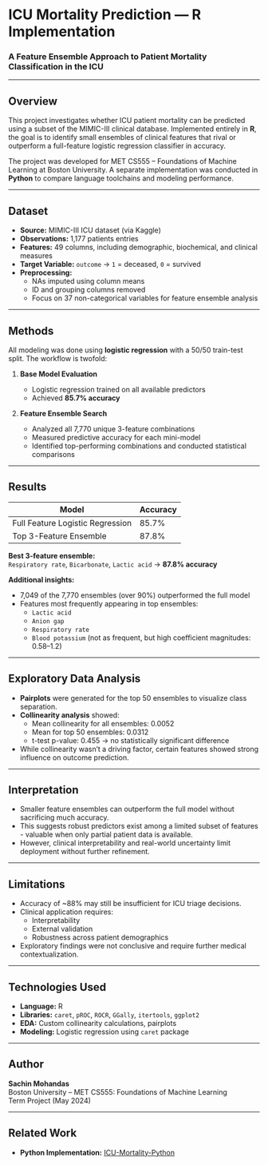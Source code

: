 # ICU Mortality Prediction — R Implementation

### A Feature Ensemble Approach to Patient Mortality Classification in the ICU

---

## Overview

This project investigates whether ICU patient mortality can be predicted using a subset of the MIMIC-III clinical database. Implemented entirely in **R**, the goal is to identify small ensembles of clinical features that rival or outperform a full-feature logistic regression classifier in accuracy.

The project was developed for MET CS555 – Foundations of Machine Learning at Boston University. A separate implementation was conducted in **Python** to compare language toolchains and modeling performance.

---

## Dataset

- **Source:** MIMIC-III ICU dataset (via Kaggle)  
- **Observations:** 1,177 patients entries  
- **Features:** 49 columns, including demographic, biochemical, and clinical measures  
- **Target Variable:** `outcome` → `1` = deceased, `0` = survived  
- **Preprocessing:**  
  - NAs imputed using column means  
  - ID and grouping columns removed  
  - Focus on 37 non-categorical variables for feature ensemble analysis  

---

## Methods

All modeling was done using **logistic regression** with a 50/50 train-test split. The workflow is twofold:

1. **Base Model Evaluation**
   - Logistic regression trained on all available predictors  
   - Achieved **85.7% accuracy**  

2. **Feature Ensemble Search**
   - Analyzed all 7,770 unique 3-feature combinations
   - Measured predictive accuracy for each mini-model  
   - Identified top-performing combinations and conducted statistical comparisons

---

## Results

| Model | Accuracy |
|-------|----------|
| Full Feature Logistic Regression | 85.7% |
| Top 3-Feature Ensemble | 87.8% |

**Best 3-feature ensemble:**  
`Respiratory rate`, `Bicarbonate`, `Lactic acid` → **87.8% accuracy**

**Additional insights:**
- 7,049 of the 7,770 ensembles (over 90%) outperformed the full model  
- Features most frequently appearing in top ensembles:
  - `Lactic acid`
  - `Anion gap`
  - `Respiratory rate`
  - `Blood potassium` (not as frequent, but high coefficient magnitudes: 0.58–1.2)

---

## Exploratory Data Analysis

- **Pairplots** were generated for the top 50 ensembles to visualize class separation.
- **Collinearity analysis** showed:
  - Mean collinearity for all ensembles: 0.0052
  - Mean for top 50 ensembles: 0.0312
  - t-test p-value: 0.455 → no statistically significant difference
- While collinearity wasn’t a driving factor, certain features showed strong influence on outcome prediction.

---

## Interpretation

- Smaller feature ensembles can outperform the full model without sacrificing much accuracy.  
- This suggests robust predictors exist among a limited subset of features - valuable when only partial patient data is available.  
- However, clinical interpretability and real-world uncertainty limit deployment without further refinement.

---

## Limitations

- Accuracy of ~88% may still be insufficient for ICU triage decisions.
- Clinical application requires:
  - Interpretability
  - External validation
  - Robustness across patient demographics
- Exploratory findings were not conclusive and require further medical contextualization.

---

## Technologies Used

- **Language:** R  
- **Libraries:** `caret`, `pROC`, `ROCR`, `GGally`, `itertools`, `ggplot2`  
- **EDA:** Custom collinearity calculations, pairplots  
- **Modeling:** Logistic regression using `caret` package

---

## Author

**Sachin Mohandas**  
Boston University – MET CS555: Foundations of Machine Learning  
Term Project (May 2024)

---

## Related Work

- **Python Implementation:** [ICU-Mortality-Python](https://github.com/sachinmohandas1/ICU-Mortality-Python)
